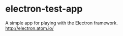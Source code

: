 # electron-test-app
A simple app for playing with the Electron framework. http://electron.atom.io/ 

